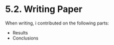 <h1>5.2. Writing Paper</h1>

When writing, i contributed on the following parts:

- Results
- Conclusions

